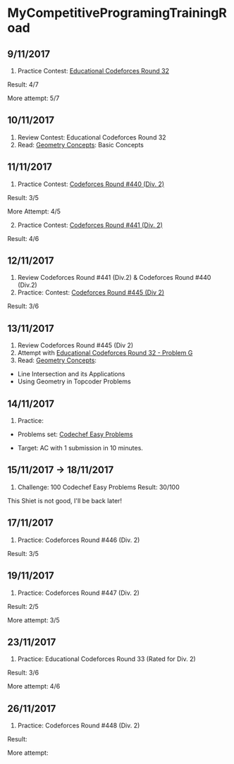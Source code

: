 # MyCompetitiveProgramingTrainingRoad

## 9/11/2017

1. Practice
Contest: [Educational Codeforces Round 32](http://codeforces.com/contest/888)

Result: 4/7

More attempt: 5/7

## 10/11/2017

1. Review Contest: Educational Codeforces Round 32 
2. Read: [Geometry Concepts](https://www.topcoder.com/community/data-science/data-science-tutorials/geometry-concepts-basic-concepts/): Basic Concepts

## 11/11/2017

1. Practice
Contest: [Codeforces Round #440 (Div. 2)](http://codeforces.com/contest/872)

Result: 3/5

More Attempt: 4/5

2. Practice
Contest: [Codeforces Round #441 (Div. 2)](http://codeforces.com/contest/876)

Result: 4/6

## 12/11/2017

1. Review Codeforces Round #441 (Div.2) & Codeforces Round #440 (Div.2)
2. Practice:
Contest: [Codeforces Round #445 (Div  2)](http://codeforces.com/contest/890)

Result: 3/6

## 13/11/2017

1. Review Codeforces Round #445 (Div  2)
2. Attempt with [Educational Codeforces Round 32 - Problem G](http://codeforces.com/contest/888/problem/G)
3. Read: [Geometry Concepts](https://www.topcoder.com/community/data-science/data-science-tutorials/geometry-concepts-basic-concepts/):
- Line Intersection and its Applications 
- Using Geometry in Topcoder Problems

## 14/11/2017

1. Practice:
- Problems set: [Codechef Easy Problems](https://www.codechef.com/problems/easy?sort_by=SuccessfulSubmission&sorting_order=desc)

- Target: AC with 1 submission in 10 minutes.

## 15/11/2017 -> 18/11/2017

1. Challenge: 100 Codechef Easy Problems
Result: 30/100

This Shiet is not good, I'll be back later!

## 17/11/2017

1. Practice: Codeforces Round #446 (Div. 2) 

Result: 3/5

## 19/11/2017

1. Practice: Codeforces Round #447 (Div. 2) 

Result: 2/5

More attempt: 3/5

## 23/11/2017
1. Practice: Educational Codeforces Round 33 (Rated for Div. 2) 

Result: 3/6

More attempt: 4/6

## 26/11/2017
1. Practice: Codeforces Round #448 (Div. 2) 

Result:

More attempt: 

